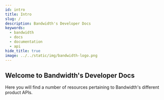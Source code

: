 ```yaml
---
id: intro
title: Intro
slug: /
description: Bandwidth's Developer Docs
keywords:
  - bandwidth
  - docs
  - documentation
  - api
hide_title: true
image: ../../static/img/bandwidth-logo.png
---
```


## Welcome to Bandwidth's Developer Docs

Here you will find a number of resources pertaining to Bandwidth's different product APIs. 
